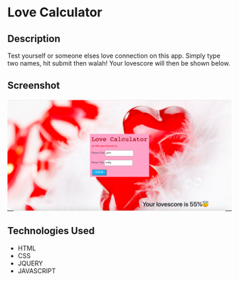 # Love Calculator


## Description
Test yourself or someone elses love connection on this app. Simply type two names, hit submit then walah! Your lovescore will then be shown below.


 ## Screenshot
 ![Screen shot of deployed application](screenshot.png?raw=true "Optional Title")


## Technologies Used
- HTML
- CSS
- JQUERY
- JAVASCRIPT
